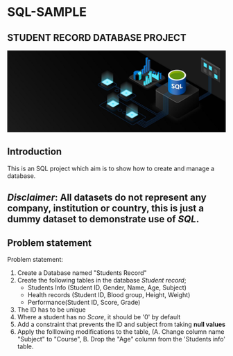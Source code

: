 # SQL-SAMPLE

## STUDENT RECORD DATABASE PROJECT

![](SQL_Webpage.jpg)

## Introduction
This is an SQL project which aim is to show how to create and manage a database. 

**_Disclaimer_**: All datasets do not represent any company, institution or country, this is just a dummy dataset to demonstrate use of _SQL_.
---
## Problem statement

Problem statement:
1. Create a Database named "Students Record"
2. Create the following tables in the database _Student record_;
    - Students Info (Student ID, Gender, Name, Age, Subject)
    - Health records (Student ID, Blood group, Height, Weight)
    - Performance(Student ID, Score, Grade)
3. The ID has to be unique
4. Where a student has no _Score_, it should be '0' by default
5. Add a constraint that prevents the ID and subject from taking **null values**
6. Apply the folllowing modifications to the table, (A. Change column name "Subject" to "Course", B. Drop the "Age" column from the 'Students info' table.
